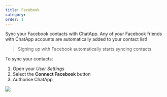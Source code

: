 ```yaml
---
title: Facebook
category:
order: 1
---
```


Sync your Facebook contacts with ChatApp. Any of your Facebook friends with ChatApp accounts are automatically added to your contact list\!

> Signing up with Facebook automatically starts syncing contacts.

To sync your contacts:

1. Open your *User Settings*
2. Select the **Connect Facebook** button
3. Authorise ChatApp

![](//placehold.it/800x600)
